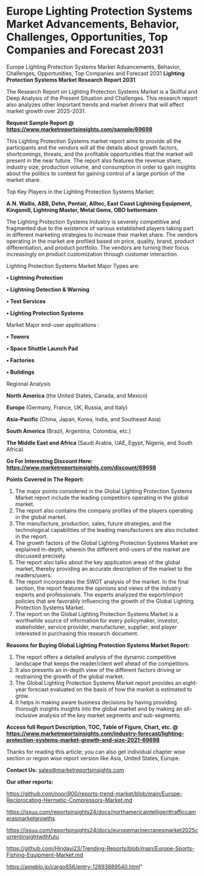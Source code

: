 # Europe Lighting Protection Systems Market Advancements, Behavior, Challenges, Opportunities, Top Companies and Forecast 2031
Europe Lighting Protection Systems Market Advancements, Behavior, Challenges, Opportunities, Top Companies and Forecast 2031
<strong>Lighting Protection Systems Market Research Report 2031</strong>

The Research Report on Lighting Protection Systems Market is a Skillful and Deep Analysis of the Present Situation and Challenges. This research report also analyzes other important trends and market drivers that will affect market growth over 2025-2031.

<strong>Request Sample Report @ <a href=https://www.marketreportsinsights.com/sample/69698>https://www.marketreportsinsights.com/sample/69698</a></strong>

This Lighting Protection Systems market report aims to provide all the participants and the vendors will all the details about growth factors, shortcomings, threats, and the profitable opportunities that the market will present in the near future. The report also features the revenue share, industry size, production volume, and consumption in order to gain insights about the politics to contest for gaining control of a large portion of the market share.

Top Key Players in the Lighting Protection Systems Market:

<strong>A.N. Wallis, ABB, Dehn, Pentair, Alltec, East Coast Lightning Equipment, Kingsmill, Lightning Master, Metal Gems, OBO bettermann</strong>

The Lighting Protection Systems Industry is severely competitive and fragmented due to the existence of various established players taking part in different marketing strategies to increase their market share. The vendors operating in the market are profiled based on price, quality, brand, product differentiation, and product portfolio. The vendors are turning their focus increasingly on product customization through customer interaction.

Lighting Protection Systems Market Major Types are:

<strong>• Lightning Protection

• Lightning Detection & Warning

• Test Services

• Lighting Protection Systems</strong>

Market Major end-user applications :

<strong>• Towers

• Space Shuttle Launch Pad

• Factories

• Buildings</strong>

Regional Analysis

</u><strong><b>North America</b></strong> (the United States, Canada, and Mexico)

<strong><b>Europe </b></strong>(Germany, France, UK, Russia, and Italy)

<strong><b>Asia-Pacific</b></strong> (China, Japan, Korea, India, and Southeast Asia)

<strong><b>South America</b></strong> (Brazil, Argentina, Colombia, etc.)

<strong><b>The Middle East and Africa</b></strong> (Saudi Arabia, UAE, Egypt, Nigeria, and South Africa)

<strong>Go For Interesting Discount Here: <a href=https://www.marketreportsinsights.com/discount/69698>https://www.marketreportsinsights.com/discount/69698</a></strong>

<strong>Points Covered in The Report:</strong>
<ol>
  <li>The major points considered in the Global Lighting Protection Systems Market report include the leading competitors operating in the global market.</li>
  <li>The report also contains the company profiles of the players operating in the global market.</li>
  <li>The manufacture, production, sales, future strategies, and the technological capabilities of the leading manufacturers are also included in the report.</li>
  <li>The growth factors of the Global Lighting Protection Systems Market are explained in-depth, wherein the different end-users of the market are discussed precisely.</li>
  <li>The report also talks about the key application areas of the global market, thereby providing an accurate description of the market to the readers/users.</li>
  <li>The report incorporates the SWOT analysis of the market. In the final section, the report features the opinions and views of the industry experts and professionals. The experts analyzed the export/import policies that are favorably influencing the growth of the Global Lighting Protection Systems Market.</li>
  <li>The report on the Global Lighting Protection Systems Market is a worthwhile source of information for every policymaker, investor, stakeholder, service provider, manufacturer, supplier, and player interested in purchasing this research document.</li>
</ol>
<strong>Reasons for Buying Global Lighting Protection Systems Market Report:</strong>

<ol>
  <li>The report offers a detailed analysis of the dynamic competitive landscape that keeps the reader/client well ahead of the competitors.</li>
  <li>It also presents an in-depth view of the different factors driving or restraining the growth of the global market.</li>
  <li>The Global Lighting Protection Systems Market report provides an eight-year forecast evaluated on the basis of how the market is estimated to grow.</li>
  <li>It helps in making aware business decisions by having providing thorough insights insights into the global market and by making an all-inclusive analysis of the key market segments and sub-segments.</li>
</ol>
<strong>Access full Report Description, TOC, Table of Figure, Chart, etc. @ <a href=https://www.marketreportsinsights.com/industry-forecast/lighting-protection-systems-market-growth-and-size-2021-69698>https://www.marketreportsinsights.com/industry-forecast/lighting-protection-systems-market-growth-and-size-2021-69698</a></strong>


Thanks for reading this article; you can also get individual chapter wise section or region wise report version like Asia, United States, Europe.

<strong>Contact Us:</strong>
sales@marketreportsinsights.com

<strong>Our other reports:</strong>

<a href=https://github.com/noori900/reports-trend-market/blob/main/Europe-Reciprocating-Hermetic-Compressors-Market.md>https://github.com/noori900/reports-trend-market/blob/main/Europe-Reciprocating-Hermetic-Compressors-Market.md</a>

<a href=https://issuu.com/reportsinsights24/docs/northamericaintelligenttrafficcamerasmarketgrowths>https://issuu.com/reportsinsights24/docs/northamericaintelligenttrafficcamerasmarketgrowths</a>

<a href=https://issuu.com/reportsinsights24/docs/europemarinecranesmarket2025currentinsightwithfutu>https://issuu.com/reportsinsights24/docs/europemarinecranesmarket2025currentinsightwithfutu</a>

<a href=https://github.com/Hindavi23/Trending-Reports/blob/main/Europe-Sports-Fishing-Equipment-Market.md>https://github.com/Hindavi23/Trending-Reports/blob/main/Europe-Sports-Fishing-Equipment-Market.md</a>

<a href=https://ameblo.jp/cargo656/entry-12893889540.html>https://ameblo.jp/cargo656/entry-12893889540.html</a>"

